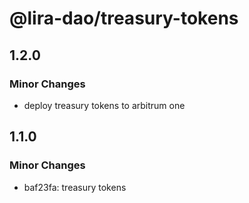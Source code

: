 # @lira-dao/treasury-tokens

## 1.2.0

### Minor Changes

- deploy treasury tokens to arbitrum one

## 1.1.0

### Minor Changes

- baf23fa: treasury tokens
